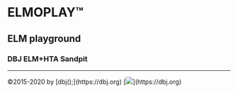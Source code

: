 # ELMOPLAY&trade;
## ELM playground 
### DBJ ELM+HTA Sandpit 
<hr/>
&copy;2015-2020 by [dbj();](https://dbj.org)
[<img src="https://i1.wp.com/dbj.org/wp-content/uploads/2015/12/dbj.org-logo-CENTER-670x100.png" />](https://dbj.org)
